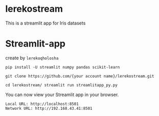 # lerekostream
This is  a streamlit app for Iris datasets
# Streamlit-app


create by `lerekoqholosha`

`pip install -U streamlit numpy pandas scikit-learn`

`git clone https://github.com/{your account name}/lerekostream.git`

`cd lerekostream/
streamlit run streamlitapp_py.py`

  You can now view your Streamlit app in your browser.

    Local URL: http://localhost:8501
    Network URL: http://192.168.43.41:8501
    
    
    
   

